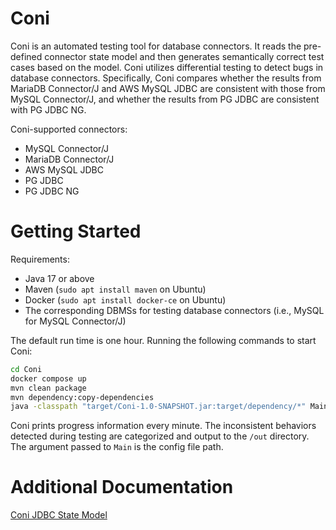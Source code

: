 # Coni

Coni is an automated testing tool for database connectors. It reads the pre-defined connector state model and then generates semantically correct test cases based on the model. Coni utilizes differential testing to detect bugs in database connectors. Specifically, Coni compares whether the results from MariaDB Connector/J and AWS MySQL JDBC are consistent with those from MySQL Connector/J, and whether the results from PG JDBC are consistent with PG JDBC NG.

Coni-supported connectors:

* MySQL Connector/J
* MariaDB Connector/J
* AWS MySQL JDBC
* PG JDBC
* PG JDBC NG

# Getting Started

Requirements:

* Java 17 or above
* Maven (`sudo apt install maven` on Ubuntu)
* Docker (`sudo apt install docker-ce` on Ubuntu)
* The corresponding DBMSs for testing database connectors (i.e., MySQL for MySQL Connector/J)

The default run time is one hour. Running the following commands to start Coni:

```bash
cd Coni
docker compose up
mvn clean package
mvn dependency:copy-dependencies
java -classpath "target/Coni-1.0-SNAPSHOT.jar:target/dependency/*" Main ./property/mysql_cp.properties
```

Coni prints progress information every minute. 
The inconsistent behaviors detected during testing are categorized and output to the `/out` directory. The argument passed to `Main` is the config file path.

# Additional Documentation

[Coni JDBC State Model](https://docs.google.com/spreadsheets/d/1gTIH_F9nV7seuzc0GppZY9lxoYksaAbeF2RQoPpg8CQ/edit?usp=sharing)
